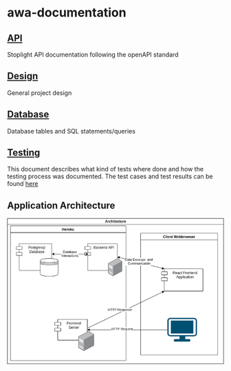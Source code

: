 # awa-documentation

## [API](API_early_concept.md)

Stoplight API documentation following the openAPI standard

## [Design](Design.md)

General project design

## [Database](Database.md)

Database tables and SQL statements/queries

## [Testing](Testing.md)

This document describes what kind of tests where done 
and how the testing process was documented. The test
cases and test results can be found [here](./testing)

## Application Architecture

![architecture](./UML/AWA-T35-Architecture.png)